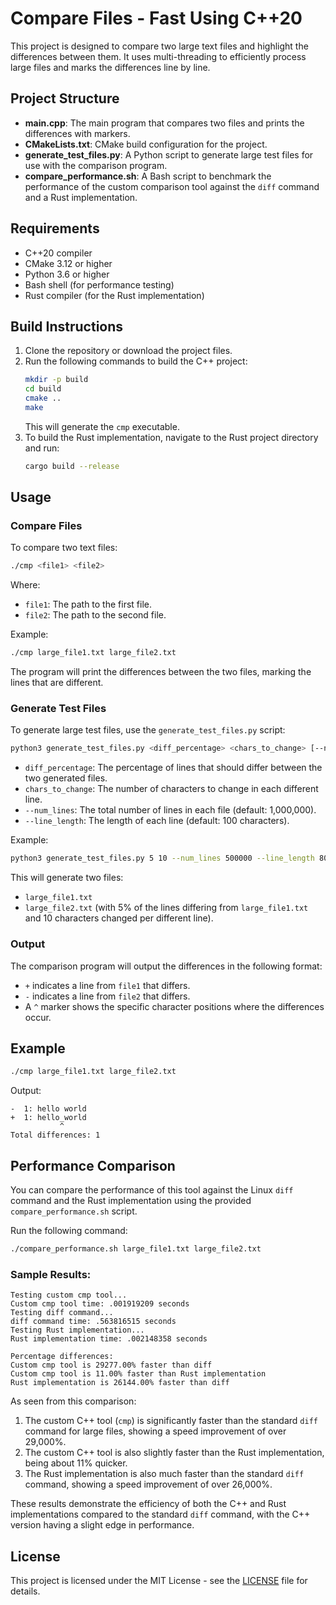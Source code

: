 # Compare Files - Fast Using C++20

This project is designed to compare two large text files and highlight the differences between them. It uses multi-threading to efficiently process large files and marks the differences line by line.

## Project Structure

- **main.cpp**: The main program that compares two files and prints the differences with markers.
- **CMakeLists.txt**: CMake build configuration for the project.
- **generate_test_files.py**: A Python script to generate large test files for use with the comparison program.
- **compare_performance.sh**: A Bash script to benchmark the performance of the custom comparison tool against the `diff` command and a Rust implementation.

## Requirements

- C++20 compiler
- CMake 3.12 or higher
- Python 3.6 or higher
- Bash shell (for performance testing)
- Rust compiler (for the Rust implementation)

## Build Instructions

1. Clone the repository or download the project files.
2. Run the following commands to build the C++ project:
   ```bash
   mkdir -p build
   cd build
   cmake ..
   make
   ```
   This will generate the `cmp` executable.
3. To build the Rust implementation, navigate to the Rust project directory and run:
   ```bash
   cargo build --release
   ```

## Usage

### Compare Files

To compare two text files:
```bash
./cmp <file1> <file2>
```
Where:
- `file1`: The path to the first file.
- `file2`: The path to the second file.

Example:
```bash
./cmp large_file1.txt large_file2.txt
```
The program will print the differences between the two files, marking the lines that are different.

### Generate Test Files

To generate large test files, use the `generate_test_files.py` script:
```bash
python3 generate_test_files.py <diff_percentage> <chars_to_change> [--num_lines <num_lines>] [--line_length <line_length>]
```
- `diff_percentage`: The percentage of lines that should differ between the two generated files.
- `chars_to_change`: The number of characters to change in each different line.
- `--num_lines`: The total number of lines in each file (default: 1,000,000).
- `--line_length`: The length of each line (default: 100 characters).

Example:
```bash
python3 generate_test_files.py 5 10 --num_lines 500000 --line_length 80
```
This will generate two files:
- `large_file1.txt`
- `large_file2.txt` (with 5% of the lines differing from `large_file1.txt` and 10 characters changed per different line).

### Output

The comparison program will output the differences in the following format:
- `+` indicates a line from `file1` that differs.
- `-` indicates a line from `file2` that differs.
- A `^` marker shows the specific character positions where the differences occur.

## Example

```bash
./cmp large_file1.txt large_file2.txt
```
Output:
```
-  1: hello world
+  1: hello_world
           ^
Total differences: 1
```

## Performance Comparison

You can compare the performance of this tool against the Linux `diff` command and the Rust implementation using the provided `compare_performance.sh` script.

Run the following command:
```bash
./compare_performance.sh large_file1.txt large_file2.txt
```

### Sample Results:

```
Testing custom cmp tool...
Custom cmp tool time: .001919209 seconds
Testing diff command...
diff command time: .563816515 seconds
Testing Rust implementation...
Rust implementation time: .002148358 seconds

Percentage differences:
Custom cmp tool is 29277.00% faster than diff
Custom cmp tool is 11.00% faster than Rust implementation
Rust implementation is 26144.00% faster than diff
```

As seen from this comparison:
1. The custom C++ tool (`cmp`) is significantly faster than the standard `diff` command for large files, showing a speed improvement of over 29,000%.
2. The custom C++ tool is also slightly faster than the Rust implementation, being about 11% quicker.
3. The Rust implementation is also much faster than the standard `diff` command, showing a speed improvement of over 26,000%.

These results demonstrate the efficiency of both the C++ and Rust implementations compared to the standard `diff` command, with the C++ version having a slight edge in performance.

## License

This project is licensed under the MIT License - see the [LICENSE](LICENSE) file for details.
